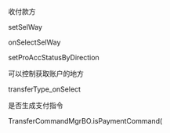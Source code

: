 收付款方

setSelWay

onSelectSelWay

setProAccStatusByDirection





可以控制获取账户的地方

transferType_onSelect





是否生成支付指令

TransferCommandMgrBO.isPaymentCommand(